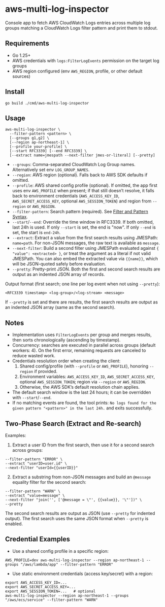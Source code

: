 # aws-multi-log-inspector

Console app to fetch AWS CloudWatch Logs entries across multiple log groups matching a CloudWatch Logs filter pattern and print them to stdout.

## Requirements

- Go 1.25+
- AWS credentials with `logs:FilterLogEvents` permission on the target log groups
- AWS region configured (env `AWS_REGION`, profile, or other default sources)

## Install

```
go build ./cmd/aws-multi-log-inspector
```

## Usage

```
aws-multi-log-inspector \
  --filter-pattern <pattern> \
  [--groups g1,g2] \
  [--region ap-northeast-1] \
  [--profile your-profile] \
  [--start RFC3339] [--end RFC3339] \
  [--extract name=jmespath --next-filter jmes-or-literal] [--pretty]
```

- `--groups`: Comma-separated CloudWatch Log Group names. Alternatively set env `LOG_GROUP_NAMES`.
- `--region`: AWS region (optional). Falls back to AWS SDK defaults if omitted.
- `--profile`: AWS shared config profile (optional). If omitted, the app first uses env `AWS_PROFILE` when present; if that still doesn’t resolve, it falls back to environment credentials (`AWS_ACCESS_KEY_ID`, `AWS_SECRET_ACCESS_KEY`, optional `AWS_SESSION_TOKEN`) and region from `--region` or `AWS_REGION`.
- `--filter-pattern`: Search pattern (required). See [Filter and Pattern Syntax](https://docs.aws.amazon.com/AmazonCloudWatch/latest/logs/FilterAndPatternSyntax.html).
- `--start`/`--end`: Override the time window in RFC3339. If both omitted, last 24h is used. If only `--start` is set, the end is "now". If only `--end` is set, the start is `end-24h`.
- `--extract`: Extract a value from the first search results using JMESPath: `name=path`. For non-JSON messages, the raw text is available as `message`.
- `--next-filter`: Build a second filter using JMESPath evaluated against `{ "value": <extracted> }`, or treat the argument as a literal if not valid JMESPath. You can also embed the extracted value via `{{name}}`, which will be JSON-quoted safely before evaluation.
- `--pretty`: Pretty-print JSON. Both the first and second search results are output as an indented JSON array of records.

Output format (first search; one line per log event when not using `--pretty`):

```
<RFC3339 timestamp> <log-group>/<log-stream> <message>
```

If `--pretty` is set and there are results, the first search results are output as an indented JSON array (same as the second search).

## Notes

- Implementation uses `FilterLogEvents` per group and merges results, then sorts chronologically (ascending by timestamp).
- Concurrency: searches are executed in parallel across groups (default workers: 4). On the first error, remaining requests are canceled to reduce wasted work.
- Credentials resolution order when creating the client:
  1) Shared config/profile (with `--profile` or `AWS_PROFILE`), honoring `--region` if provided.
  2) Environment variables: `AWS_ACCESS_KEY_ID`, `AWS_SECRET_ACCESS_KEY`, optional `AWS_SESSION_TOKEN`; region via `--region` or `AWS_REGION`.
  3) Otherwise, the AWS SDK’s default resolution chain applies.
- The default search window is the last 24 hours; it can be overridden with `--start`/`--end`.
- If no matching events are found, the tool prints: `No logs found for the given pattern "<pattern>" in the last 24h.` and exits successfully.

## Two-Phase Search (Extract and Re-search)

Examples:

1) Extract a user ID from the first search, then use it for a second search across groups:

```
--filter-pattern "ERROR" \
--extract "userID=user.id" \
--next-filter "userId={{userID}}"
```

2) Extract a substring from non-JSON messages and build an `@message` equality filter for the second search:

```
--filter-pattern "WARN" \
--extract "value=message" \
--next-filter "join('', ['@message = \"', {{value}}, '\"'])" \
--pretty
```

The second search results are output as JSON (use `--pretty` for indented output). The first search uses the same JSON format when `--pretty` is enabled.

## Credential Examples

- Use a shared config profile in a specific region:

```
AWS_PROFILE=dev aws-multi-log-inspector --region ap-northeast-1 --groups "/aws/lambda/app" --filter-pattern "ERROR"
```

- Use static environment credentials (access key/secret) with a region:

```
export AWS_ACCESS_KEY_ID=...
export AWS_SECRET_ACCESS_KEY=...
export AWS_SESSION_TOKEN=...   # optional
aws-multi-log-inspector --region ap-northeast-1 --groups "/aws/ecs/service" --filter-pattern "WARN"
```
